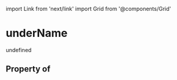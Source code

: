 import Link from 'next/link'
import Grid from '@components/Grid'

# underName

undefined

## Property of



